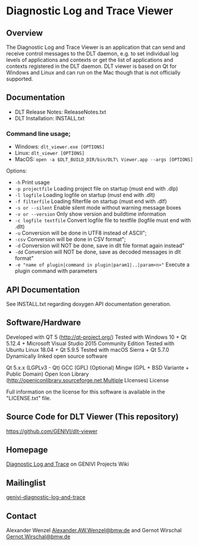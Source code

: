 # Diagnostic Log and Trace Viewer

## Overview

The Diagnostic Log and Trace Viewer is an application that can send and receive control messages to the DLT daemon, e.g. to set individual log levels of applications and contexts or get the list of applications and contexts registered in the DLT daemon. DLT viewer is based on Qt for Windows and Linux and can run on the Mac though that is not officially supported.

## Documentation

+ DLT Release Notes: ReleaseNotes.txt
+ DLT Installation: INSTALL.txt

### Command line usage;

+ Windows: `dlt_viewer.exe [OPTIONS]`
+ Linux: `dlt_viewer [OPTIONS]`
+ MacOS: `open -a $DLT_BUILD_DIR/bin/DLT\ Viewer.app --args [OPTIONS]`

Options: 
+ `-h` Print usage
+ `-p projectfile` Loading project file on startup (must end with .dlp)
+ `-l logfile`     Loading logfile on startup (must end with .dlt)
+ `-f filterfile`  Loading filterfile on startup (must end with .dlf)
+ `-s or --silent`  Enable silent mode without warning message boxes
+ `-v or --version` Only show version and buildtime information
+ `-c logfile textfile`  Convert logfile file to textfile (logfile must end with .dlt)
+ `-u` Conversion will be done in UTF8 instead of ASCII";
+ `-csv` Conversion will be done in CSV format";
+ `-d` Conversion will NOT be done, save in dlt file format again instead"
+ `-dd` Conversion will NOT be done, save as decoded messages in dlt format"
+ `-e "name of plugin|command in plugin|param1|..|param<n>"` Execute a plugin command with <n> parameters

## API Documentation

See INSTALL.txt regarding doxygen API documentation generation.

## Software/Hardware

Developed with QT 5 (http://qt-project.org/)
Tested with Windows 10 + Qt 5.12.4 + Microsoft Visual Studio 2015 Community Edition
Tested with Ubuntu Linux 18.04 + Qt 5.9.5
Tested with macOS Sierra + Qt 5.7.0
Dynamically linked open source software

Qt 5.x.x (LGPLv3 - Qt)
GCC (GPL)
(Optional) Mingw (GPL + BSD Variante + Public Domain)
Open Icon Library (http://openiconlibrary.sourceforge.net,Multiple LIcenses)
License

Full information on the license for this software is available in the "LICENSE.txt" file.

## Source Code for DLT Viewer (This repository)

https://github.com/GENIVI/dlt-viewer

## Homepage

[Diagnostic Log and Trace](https://at.projects.genivi.org/wiki/display/PROJ/Diagnostic+Log+and+Trace) on GENIVI Projects Wiki

## Mailinglist

[genivi-diagnostic-log-and-trace](https://lists.genivi.org/mailman/listinfo/genivi-diagnostic-log-and-trace_lists.genivi.org)

## Contact

Alexander Wenzel Alexander.AW.Wenzel@bmw.de and Gernot Wirschal Gernot.Wirschal@bmw.de
